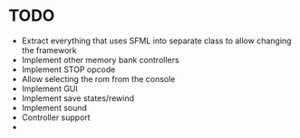 # TODO

- Extract everything that uses SFML into separate class to allow changing the framework
- Implement other memory bank controllers
- Implement STOP opcode
- Allow selecting the rom from the console
- Implement GUI
- Implement save states/rewind
- Implement sound
- Controller support
- 